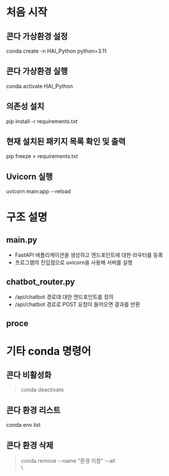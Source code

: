 # 처음 시작

## 콘다 가상환경 설정
conda create -n HAI_Python python=3.11

## 콘다 가상환경 실행
conda activate HAI_Python

## 의존성 설치
pip install -r requirements.txt

## 현재 설치된 패키지 목록 확인 및 출력
pip freeze > requirements.txt

## Uvicorn 실행
uvicorn main:app --reload

# 구조 설명

## main.py
- FastAPI 애플리케이션을 생성하고 엔드포인트에 대한 라우터를 등록
- 프로그램의 진입점으로 uvicorn을 사용해 서버를 실행

## chatbot_router.py
- /api/chatbot 경로데 대한 엔드포인트를 정의
- /api/chatbot 경로로 POST 요청이 들어오면 결과를 반환

## proce

# 기타 conda 명령어

## 콘다 비활성화
> conda deactivate

## 콘다 환경 리스트
conda env list

## 콘다 환경 삭제
> conda remove --name "환경 이름" --all
\
\

